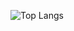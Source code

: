 ![Top Langs](https://github-readme-stats-git-masterrstaa-rickstaa.vercel.app/api/top-langs/?username=jeannierombough&layout=compact&hide=shell)
<!-- 
### Hi there 👋

**jeannierombough/jeannierombough** is a ✨ _special_ ✨ repository because its `README.md` (this file) appears on your GitHub profile.

Here are some ideas to get you started:

- 🔭 I’m currently working on ...
- 🌱 I’m currently learning ...
- 👯 I’m looking to collaborate on ...
- 🤔 I’m looking for help with ...
- 💬 Ask me about ...
- 📫 How to reach me: ...
- 😄 Pronouns: ...
- ⚡ Fun fact: ...
-->
